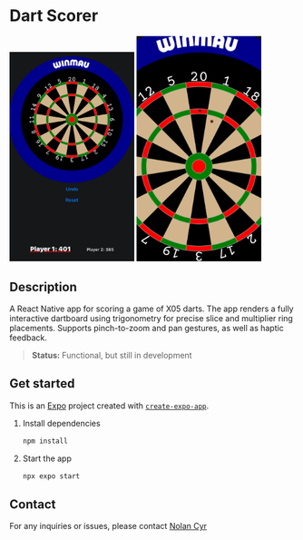 # Dart Scorer

<img src="./assets/images/game-screenshot.jpg" width="220">
<img src="./assets/images/game-screenshot2.jpeg" width="220">

## Description

A React Native app for scoring a game of X05 darts. The app renders a fully interactive dartboard using trigonometry for precise slice and multiplier ring placements. Supports pinch-to-zoom and pan gestures, as well as haptic feedback.

> **Status:** Functional, but still in development

## Get started

This is an [Expo](https://expo.dev) project created with [`create-expo-app`](https://www.npmjs.com/package/create-expo-app).

1. Install dependencies

   ```bash
   npm install
   ```

2. Start the app

   ```bash
   npx expo start
   ```

## Contact
For any inquiries or issues, please contact [Nolan Cyr](mailto:nolangcyr@gmail.com)